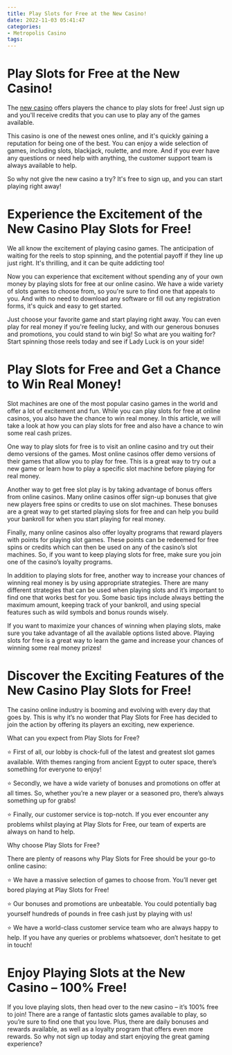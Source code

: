 ```yaml
---
title: Play Slots for Free at the New Casino!
date: 2022-11-03 05:41:47
categories:
- Metropolis Casino
tags:
---
```



#  Play Slots for Free at the New Casino!

The [new casino](https://www.thecasinodb.com/) offers players the chance to play slots for free! Just sign up and you'll receive credits that you can use to play any of the games available.

This casino is one of the newest ones online, and it's quickly gaining a reputation for being one of the best. You can enjoy a wide selection of games, including slots, blackjack, roulette, and more. And if you ever have any questions or need help with anything, the customer support team is always available to help.

So why not give the new casino a try? It's free to sign up, and you can start playing right away!

#  Experience the Excitement of the New Casino Play Slots for Free!

We all know the excitement of playing casino games. The anticipation of waiting for the reels to stop spinning, and the potential payoff if they line up just right. It's thrilling, and it can be quite addicting too!

Now you can experience that excitement without spending any of your own money by playing slots for free at our online casino. We have a wide variety of slots games to choose from, so you're sure to find one that appeals to you. And with no need to download any software or fill out any registration forms, it's quick and easy to get started.

Just choose your favorite game and start playing right away. You can even play for real money if you're feeling lucky, and with our generous bonuses and promotions, you could stand to win big! So what are you waiting for? Start spinning those reels today and see if Lady Luck is on your side!

#  Play Slots for Free and Get a Chance to Win Real Money!

Slot machines are one of the most popular casino games in the world and offer a lot of excitement and fun. While you can play slots for free at online casinos, you also have the chance to win real money. In this article, we will take a look at how you can play slots for free and also have a chance to win some real cash prizes.

One way to play slots for free is to visit an online casino and try out their demo versions of the games. Most online casinos offer demo versions of their games that allow you to play for free. This is a great way to try out a new game or learn how to play a specific slot machine before playing for real money.

Another way to get free slot play is by taking advantage of bonus offers from online casinos. Many online casinos offer sign-up bonuses that give new players free spins or credits to use on slot machines. These bonuses are a great way to get started playing slots for free and can help you build your bankroll for when you start playing for real money.

Finally, many online casinos also offer loyalty programs that reward players with points for playing slot games. These points can be redeemed for free spins or credits which can then be used on any of the casino’s slot machines. So, if you want to keep playing slots for free, make sure you join one of the casino’s loyalty programs.

In addition to playing slots for free, another way to increase your chances of winning real money is by using appropriate strategies. There are many different strategies that can be used when playing slots and it’s important to find one that works best for you. Some basic tips include always betting the maximum amount, keeping track of your bankroll, and using special features such as wild symbols and bonus rounds wisely.

If you want to maximize your chances of winning when playing slots, make sure you take advantage of all the available options listed above. Playing slots for free is a great way to learn the game and increase your chances of winning some real money prizes!

#  Discover the Exciting Features of the New Casino Play Slots for Free!

The casino online industry is booming and evolving with every day that goes by. This is why it’s no wonder that Play Slots for Free has decided to join the action by offering its players an exciting, new experience.

What can you expect from Play Slots for Free?

⭐ First of all, our lobby is chock-full of the latest and greatest slot games available. With themes ranging from ancient Egypt to outer space, there’s something for everyone to enjoy!

⭐ Secondly, we have a wide variety of bonuses and promotions on offer at all times. So, whether you’re a new player or a seasoned pro, there’s always something up for grabs!

⭐ Finally, our customer service is top-notch. If you ever encounter any problems whilst playing at Play Slots for Free, our team of experts are always on hand to help.

Why choose Play Slots for Free?

There are plenty of reasons why Play Slots for Free should be your go-to online casino:

⭐ We have a massive selection of games to choose from. You’ll never get bored playing at Play Slots for Free!

⭐ Our bonuses and promotions are unbeatable. You could potentially bag yourself hundreds of pounds in free cash just by playing with us!

⭐ We have a world-class customer service team who are always happy to help. If you have any queries or problems whatsoever, don’t hesitate to get in touch!

#  Enjoy Playing Slots at the New Casino – 100% Free!

If you love playing slots, then head over to the new casino – it’s 100% free to join! There are a range of fantastic slots games available to play, so you’re sure to find one that you love. Plus, there are daily bonuses and rewards available, as well as a loyalty program that offers even more rewards. So why not sign up today and start enjoying the great gaming experience?